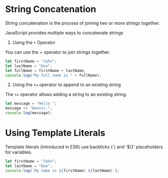 # String Concatenation

String concatenation is the process of joining two or more strings together.

JavaScript provides multiple ways to concatenate strings

1. Using the `+` Operator

You can use the + operator to join strings together.
```js
let firstName = "John";
let lastName = "Doe";
let fullName = firstName + lastName;
console.log("My full name is " + fullName);
```
2. Using the `+=` operator to append to an existing string

The `+=` operator allows adding a string to an existing string.
```js
let message = "Hello ";
message += "Dennis.";
console.log(message);
```
# Using Template Literals

Template literals (introduced in ES6) use backticks (`) and '${}' placeholders for variables.
```js
let firstName = "John";
let lastName = "Doe";
console.log(`My name is ${firstName} ${lastName}`);
```